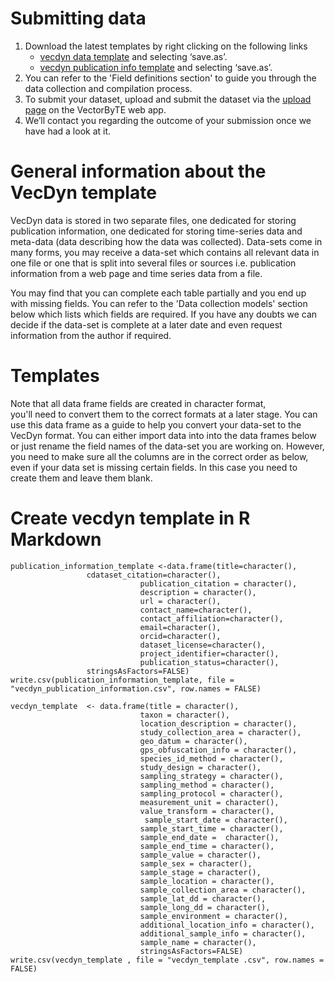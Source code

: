 # Submitting data

1. Download the latest templates by right clicking on the following links   
    - [vecdyn data template](https://raw.githubusercontent.com/vectorbite/VectorBiteDataPlatform/master/static/documentation/VecDyn/Template_and_Scripts/vecdyn_template.csv) and selecting ‘save.as’.  
    - [vecdyn publication info template](https://raw.githubusercontent.com/vectorbite/VectorBiteDataPlatform/master/static/documentation/VecDyn/Template_and_Scripts/vecdyn_publication_information.csv) and selecting ‘save.as’.  
2. You can refer to the 'Field definitions section' to guide you through the data collection and compilation process.
3. To submit your dataset, upload and submit the dataset via the [upload page](https://www.vectorbyte.org/vecdyn/submit_vecdyn_data) on the VectorByTE web app.
4. We’ll contact you regarding the outcome of your submission once we have had a look at it.


# General information about the VecDyn template

VecDyn data is stored in two separate files, one dedicated for storing publication information,  one dedicated for storing time-series data and meta-data (data describing how the data was collected).  Data-sets come in many forms, you may receive a data-set which contains all relevant data in one file or one that is split into several files or sources i.e. publication information from a web page and time series data from a file.

You may find that you can complete each table partially and you end up with missing fields. You can refer to the 'Data collection models' section below which lists which fields are required.  If you have any doubts we can decide if the data-set is complete at a later date and even request information from the author if required.

# Templates

Note that all data frame fields are created in character format,  
you'll need to convert them to the correct formats at a later stage. 
You can use this data frame as a guide to help you convert your data-set to the VecDyn format. 
You can either import data into into the data frames below or just rename the field names of the 
data-set you are working on.  However,  you need to make sure all the columns are in the correct 
order as below,  even if your data set is missing certain fields. In this case you need to create 
them  and leave them blank.

# Create vecdyn template in R Markdown

```{r}
publication_information_template <-data.frame(title=character(), 
                 cdataset_citation=character(),
                             publication_citation = character(),
                             description = character(),
                             url = character(),
                             contact_name=character(),
                             contact_affiliation=character(),
                             email=character(),
                             orcid=character(),
                             dataset_license=character(),
                             project_identifier=character(),
                             publication_status=character(),
                 stringsAsFactors=FALSE)
write.csv(publication_information_template, file = "vecdyn_publication_information.csv", row.names = FALSE)
```
                

```{r}
vecdyn_template  <- data.frame(title = character(),
                             taxon = character(),
                             location_description = character(),
                             study_collection_area = character(),
                             geo_datum = character(),
                             gps_obfuscation_info = character(),
                             species_id_method = character(),
                             study_design = character(),
                             sampling_strategy = character(),
                             sampling_method = character(),
                             sampling_protocol = character(),
                             measurement_unit = character(),
                             value_transform = character(),
                              sample_start_date = character(),
                             sample_start_time = character(),
                             sample_end_date =  character(),
                             sample_end_time = character(),
                             sample_value = character(),
                             sample_sex = character(),
                             sample_stage = character(),
                             sample_location = character(),
                             sample_collection_area = character(),
                             sample_lat_dd = character(),
                             sample_long_dd = character(),
                             sample_environment = character(),
                             additional_location_info = character(),
                             additional_sample_info = character(),
                             sample_name = character(),
                             stringsAsFactors=FALSE)
write.csv(vecdyn_template , file = "vecdyn_template .csv", row.names = FALSE)
                             
```              
